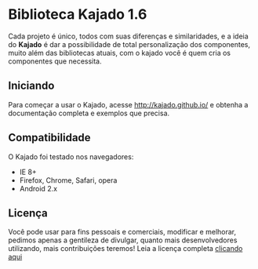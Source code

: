# Biblioteca Kajado 1.6

Cada projeto é único, todos com suas diferenças e similaridades, e a ideia do **Kajado** é dar a possibilidade de total personalização dos componentes, muito além das bibliotecas atuais, com o kajado você é quem cria os componentes que necessita.


Iniciando
-----------------

Para começar a usar o Kajado, acesse <http://kajado.github.io/> e obtenha a documentação completa e exemplos que precisa.


Compatibilidade
-----------------

O Kajado foi testado nos navegadores:

* IE 8+
* Firefox, Chrome, Safari, opera
* Android 2.x


Licença
-----------------

Você pode usar para fins pessoais e comerciais, modificar e melhorar, pedimos apenas a gentileza de divulgar, quanto mais desenvolvedores utilizando, mais contribuições teremos! 
Leia a licença completa [clicando aqui](https://github.com/kajado/kajado/blob/master/LICENSE)

